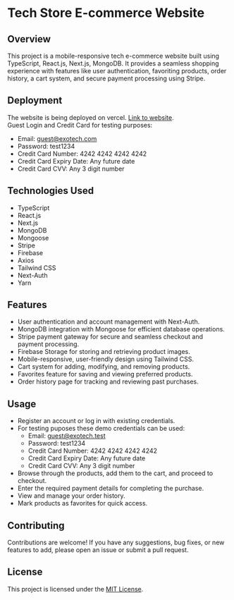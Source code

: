 
# Tech Store E-commerce Website

## Overview
This project is a mobile-responsive tech e-commerce website built using TypeScript, React.js, Next.js, MongoDB. It provides a seamless shopping experience with features like user authentication, favoriting products, order history, a cart system, and secure payment processing using Stripe.

## Deployment
The website is being deployed on vercel. [Link to website](https://exotech.vercel.app/).    
Guest Login and Credit Card for testing purposes:
- Email: guest@exotech.com
- Password: test1234
- Credit Card Number: 4242 4242 4242 4242
- Credit Card Expiry Date: Any future date
- Credit Card CVV: Any 3 digit number

## Technologies Used
- TypeScript
- React.js
- Next.js
- MongoDB
- Mongoose
- Stripe
- Firebase
- Axios
- Tailwind CSS
- Next-Auth
- Yarn

## Features
- User authentication and account management with Next-Auth.
- MongoDB integration with Mongoose for efficient database operations.
- Stripe payment gateway for secure and seamless checkout and payment processing.
- Firebase Storage for storing and retrieving product images.
- Mobile-responsive, user-friendly design using Tailwind CSS.
- Cart system for adding, modifying, and removing products.
- Favorites feature for saving and viewing preferred products.
- Order history page for tracking and reviewing past purchases.

## Usage
- Register an account or log in with existing credentials.
- For testing puposes these demo credentials can be used:
    - Email: guest@exotech.test
    - Password: test1234
    - Credit Card Number: 4242 4242 4242 4242
    - Credit Card Expiry Date: Any future date
    - Credit Card CVV: Any 3 digit number
- Browse through the products, add them to the cart, and proceed to checkout.
- Enter the required payment details for completing the purchase.
- View and manage your order history.
- Mark products as favorites for quick access.

## Contributing
Contributions are welcome! If you have any suggestions, bug fixes, or new features to add, please open an issue or submit a pull request.

## License
This project is licensed under the [MIT License](LICENSE).
